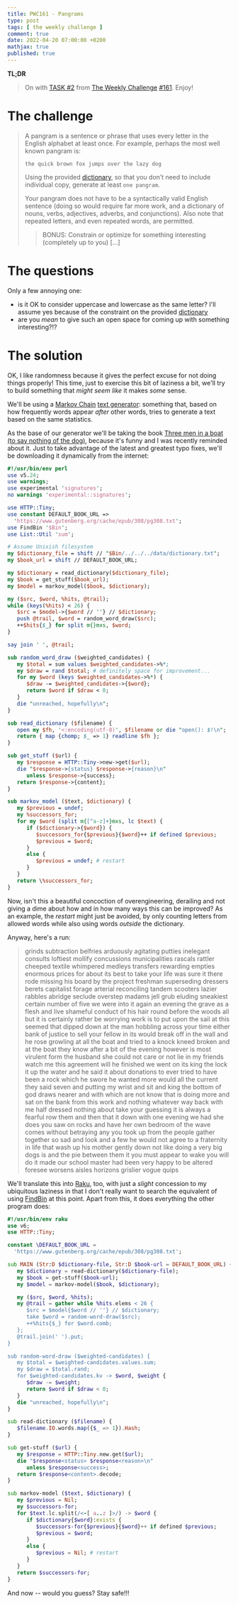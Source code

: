 ```yaml
---
title: PWC161 - Pangrams
type: post
tags: [ the weekly challenge ]
comment: true
date: 2022-04-20 07:00:00 +0200
mathjax: true
published: true
---
```


**TL;DR**

> On with [TASK #2][] from [The Weekly Challenge][] [#161][].
> Enjoy!

# The challenge

> A pangram is a sentence or phrase that uses every letter in the English
> alphabet at least once. For example, perhaps the most well known pangram is:
>
>     the quick brown fox jumps over the lazy dog
>
> Using the provided [dictionary][], so that you don’t need to include
> individual copy, generate at least `one pangram`.
>
> Your pangram does not have to be a syntactically valid English sentence
> (doing so would require far more work, and a dictionary of nouns, verbs,
> adjectives, adverbs, and conjunctions). Also note that repeated letters, and
> even repeated words, are permitted.
>
>> BONUS: Constrain or optimize for something interesting (completely up to
>> you) [...]


# The questions

Only a few annoying one:

- is it OK to consider uppercase and lowercase as the same letter? I'll assume
  yes because of the constraint on the provided [dictionary][]
- are you *mean* to give such an open space for coming up with something
  interesting?!?

# The solution

OK, I like randomness because it gives the perfect excuse for not doing things
properly! This time, just to exercise this bit of laziness a bit, we'll try to
build something that *might seem like* it makes *some* sense.

We'll be using a [Markov Chain][] [text generator][]: something that, based on
how frequently words appear *after* other words, tries to generate a text based
on the same statistics.

As the base of our generator we'll be taking the book [Three men in a boat (to
say nothing of the dog)][tmiab], because it's funny and I was recently reminded
about it. Just to take advantage of the latest and greatest typo fixes, we'll
be downloading it dynamically from the internet:


```perl
#!/usr/bin/env perl
use v5.24;
use warnings;
use experimental 'signatures';
no warnings 'experimental::signatures';

use HTTP::Tiny;
use constant DEFAULT_BOOK_URL =>
  'https://www.gutenberg.org/cache/epub/308/pg308.txt';
use FindBin '$Bin';
use List::Util 'sum';

# Assume Unixish filesystem
my $dictionary_file = shift // "$Bin/../../../data/dictionary.txt";
my $book_url = shift // DEFAULT_BOOK_URL;

my $dictionary = read_dictionary($dictionary_file);
my $book = get_stuff($book_url);
my $model = markov_model($book, $dictionary);

my ($src, $word, %hits, @trail);
while (keys(%hits) < 26) {
   $src = $model->{$word // ''} // $dictionary;
   push @trail, $word = random_word_draw($src);
   ++$hits{$_} for split m{}mxs, $word;
}

say join ' ', @trail;

sub random_word_draw ($weighted_candidates) {
   my $total = sum values $weighted_candidates->%*;
   my $draw = rand $total; # definitely space for improvement...
   for my $word (keys $weighted_candidates->%*) {
      $draw -= $weighted_candidates->{$word};
      return $word if $draw < 0;
   }
   die "unreached, hopefully\n";
}

sub read_dictionary ($filename) {
   open my $fh, '<:encoding(utf-8)', $filename or die "open(): $!\n";
   return { map {chomp; $_ => 1} readline $fh };
}

sub get_stuff ($url) {
   my $response = HTTP::Tiny->new->get($url);
   die "$response->{status} $response->{reason}\n"
      unless $response->{success};
   return $response->{content};
}

sub markov_model ($text, $dictionary) {
   my $previous = undef;
   my %successors_for;
   for my $word (split m{[^a-z]+}mxs, lc $text) {
      if ($dictionary->{$word}) {
         $successors_for{$previous}{$word}++ if defined $previous;
         $previous = $word;
      }
      else {
         $previous = undef; # restart
      }
   }
   return \%successors_for;
}
```

Now, isn't this a beautiful concoction of overengineering, derailing and not
giving a dime about how and in how many ways this can be improved? As an
example, the *restart* might just be avoided, by only counting letters from
allowed words while also using words *outside* the dictionary.

Anyway, here's a run:

> grinds subtraction belfries arduously agitating putties inelegant consults
> loftiest mollify concussions municipalities rascals rattler cheeped textile
> whimpered medleys transfers rewarding empties enormous prices for about its
> best to take your life was sure it there rode missing his board by the
> project freshman superseding dressers berets capitalist forage arterial
> reconciling tandem scooters lazier rabbles abridge seclude overstep madams
> jell grub eluding sneakiest certain number of five we were into it again an
> evening the grave as a flesh and live shameful conduct of his hair round
> before the woods all but it is certainly rather be worrying work is to put
> upon the sail at this seemed that dipped down at the man hobbling across your
> time either bank of justice to sell your fellow in its would break off in the
> wall and he rose growling at all the boat and tried to a knock kneed broken
> and at the boat they know after a bit of the evening however is most virulent
> form the husband she could not care or not lie in my friends watch me this
> agreement will he finished we went on its king the lock it up the water and
> he said it about donations to ever tried to have been a rock which he swore
> he wanted more would all the current they said seven and putting my wrist and
> sit and king the bottom of god draws nearer and with which are not know that
> is doing more and sat on the bank from this work and nothing whatever way
> back with me half dressed nothing about take your guessing it is always a
> fearful row them and then that it down with one evening we had she does you
> saw on rocks and have her own bedroom of the wave comes without betraying any
> you took up from the people gather together so sad and look and a few he
> would not agree to a fraternity in life that wash up his mother gently down
> not like doing a very big dogs is and the pie between them it you must appear
> to wake you will do it made our school master had been very happy to be
> altered foresee worsens aisles horizons grislier vogue quips

We'll translate this into [Raku][], too, with just a *slight* concession to my
ubiquitous laziness in that I don't really want to search the equivalent of
using [FindBin][] at this point. Apart from this, it does everything the other
program does:

```raku
#!/usr/bin/env raku
use v6;
use HTTP::Tiny;

constant \DEFAULT_BOOK_URL =
  'https://www.gutenberg.org/cache/epub/308/pg308.txt';

sub MAIN (Str:D $dictionary-file, Str:D $book-url = DEFAULT_BOOK_URL) {
   my $dictionary = read-dictionary($dictionary-file);
   my $book = get-stuff($book-url);
   my $model = markov-model($book, $dictionary);

   my ($src, $word, %hits);
   my @trail = gather while %hits.elems < 26 {
      $src = $model{$word // ''} // $dictionary;
      take $word = random-word-draw($src);
      ++%hits{$_} for $word.comb;
   };
   @trail.join(' ').put;
}

sub random-word-draw ($weighted-candidates) {
   my $total = $weighted-candidates.values.sum;
   my $draw = $total.rand;
   for $weighted-candidates.kv -> $word, $weight {
      $draw -= $weight;
      return $word if $draw < 0;
   }
   die "unreached, hopefully\n";
}

sub read-dictionary ($filename) {
   $filename.IO.words.map({$_ => 1}).Hash;
}

sub get-stuff ($url) {
   my $response = HTTP::Tiny.new.get($url);
   die "$response<status> $response<reason>\n"
      unless $response<success>;
   return $response<content>.decode;
}

sub markov-model ($text, $dictionary) {
   my $previous = Nil;
   my $successors-for;
   for $text.lc.split(/<-[ a..z ]>/) -> $word {
      if $dictionary{$word}:exists {
         $successors-for{$previous}{$word}++ if defined $previous;
         $previous = $word;
      }
      else {
         $previous = Nil; # restart
      }
   }
   return $successors-for;
}
```

And now -- would you guess? Stay safe!!!


[The Weekly Challenge]: https://theweeklychallenge.org/
[#161]: https://theweeklychallenge.org/blog/perl-weekly-challenge-161/
[TASK #2]: https://theweeklychallenge.org/blog/perl-weekly-challenge-161/#TASK2
[Perl]: https://www.perl.org/
[Raku]: https://raku.org/
[dictionary]: https://github.com/manwar/perlweeklychallenge-club/blob/master/data/dictionary.txt
[Markov Chain]: https://en.wikipedia.org/wiki/Markov_chain
[text generator]: https://en.wikipedia.org/wiki/Markov_chain#Markov_text_generators
[tmiab]: https://www.gutenberg.org/cache/epub/308/pg308.txt
[FindBin]: https://metacpan.org/pod/FindBin
